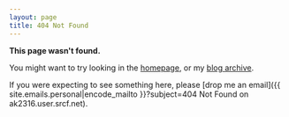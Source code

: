```yaml
---
layout: page
title: 404 Not Found
---
```


**This page wasn't found.**

You might want to try looking in the [homepage](/), or my [blog archive](/all-posts/).

If you were expecting to see something here, please [drop me an email]({{ site.emails.personal|encode_mailto }}?subject=404 Not Found on ak2316.user.srcf.net).

